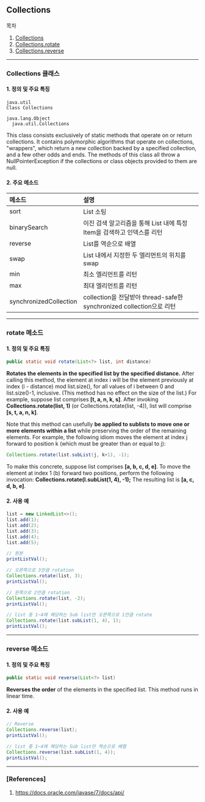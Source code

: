 ## Collections

목차

1. [Collections](#collections-클래스)
1. [Collections.rotate](#rotate-메소드)
1. [Collections.reverse](#reverse-메소드)

* * *

### Collections 클래스

#### 1. 정의 및 주요 특징

```
java.util
Class Collections

java.lang.Object
  java.util.Collections
```

This class consists exclusively of static methods that operate on or return collections. It contains polymorphic algorithms that operate on collections, "wrappers", which return a new collection backed by a specified collection, and a few other odds and ends. The methods of this class all throw a NullPointerException if the collections or class objects provided to them are null.

#### 2. 주요 메소드

| 메소드  | 설명 |
| :------------ | :------------------- |
| sort	| List 소팅 |
| binarySearch | 이진 검색 알고리즘을 통해 List 내에 특정 Item을 검색하고 인덱스를 리턴 |
| reverse | List를 역순으로 배열 |
| swap | List 내에서 지정한 두 엘리먼트의 위치를 swap|
| min | 최소 엘리먼트를 리턴 |
| max | 최대 엘리먼트를 리턴 |
| synchronizedCollection | collection을 전달받아 thread-safe한 synchronized collection으로 리턴 |

* * *

### rotate 메소드

#### 1. 정의 및 주요 특징

```java
public static void rotate(List<?> list, int distance)
```

**Rotates the elements in the specified list by the specified distance.** After calling this method, the element at index i will be the element previously at index (i - distance) mod list.size(), for all values of i between 0 and list.size()-1, inclusive. (This method has no effect on the size of the list.)
For example, suppose list comprises **[t, a, n, k, s]**. After invoking **Collections.rotate(list, 1)** (or Collections.rotate(list, -4)), list will comprise **[s, t, a, n, k]**.

Note that this method can usefully **be applied to sublists to move one or more elements within a list** while preserving the order of the remaining elements. For example, the following idiom moves the element at index j forward to position k (which must be greater than or equal to j):

```java
Collections.rotate(list.subList(j, k+1), -1);
```

To make this concrete, suppose list comprises **[a, b, c, d, e]**. To move the element at index 1 (b) forward two positions, perform the following invocation: **Collections.rotate(l.subList(1, 4), -1);** The resulting list is **[a, c, d, b, e]**.

#### 2. 사용 예

```java
list = new LinkedList<>();
list.add(1);
list.add(2);
list.add(3);
list.add(4);
list.add(5);

// 원본
printListVal();

// 오른쪽으로 3만큼 rotation
Collections.rotate(list, 3);
printListVal();

// 왼쪽으로 2만큼 rotation
Collections.rotate(list, -2);
printListVal();

// list 중 1~4에 해당하는 Sub list만 오른쪽으로 1만큼 rotate
Collections.rotate(list.subList(1, 4), 1);
printListVal();
```

* * *

### reverse 메소드

#### 1. 정의 및 주요 특징

```java
public static void reverse(List<?> list)
```

**Reverses the order** of the elements in the specified list. This method runs in linear time.

#### 2. 사용 예

```java
// Reverse
Collections.reverse(list);
printListVal();

// list 중 1~4에 해당하는 Sub list만 역순으로 배열
Collections.reverse(list.subList(1, 4));
printListVal();
```

* * *

### [References]
1. <https://docs.oracle.com/javase/7/docs/api/>
